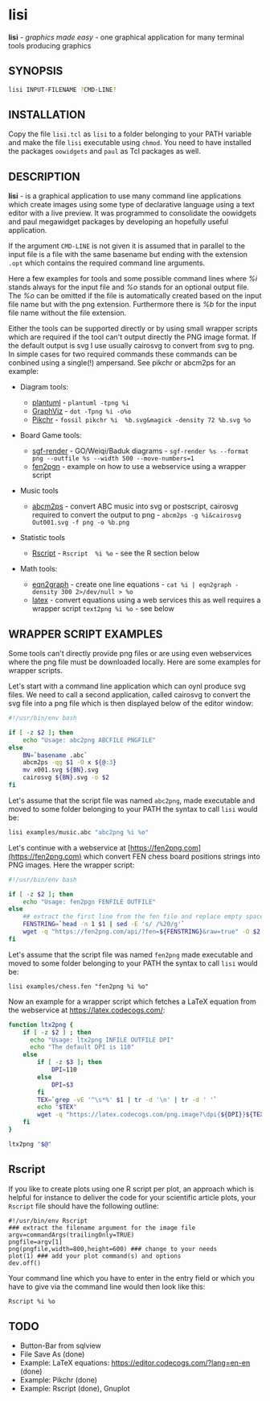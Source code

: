 # lisi

__lisi__ - _graphics made easy_ - one graphical application for many terminal tools producing graphics

## SYNOPSIS

```bash
lisi INPUT-FILENAME ?CMD-LINE?
```

## INSTALLATION

Copy the file `lisi.tcl` as `lisi` to a folder belonging to your PATH variable
and make the file `lisi`  executable using `chmod`. You need to have installed
the packages `oowidgets` and `paul` as Tcl packages as well.

## DESCRIPTION

__lisi__ - is a graphical  application to use many command line applications  which
create  images  using  some type of  declarative  language using a text editor
with a live preview.  It was programmed to consolidate  the oowidgets and paul
megawidget packages by developing an hopefully useful application.


If the argument  `CMD-LINE` is not given it is assumed that in parallel to the
input  file is a file with the same  basename  but ending  with the  extension
`.opt` which contains the required command line arguments.

Here a few  examples  for tools and some  possible  command  lines  where _%i_
stands always for the input file and _%o_ stands for an optional  output file.
The _%o_ can be  omitted  if the file is  automatically  created  based on the
input file name but with the png extension.  Furthermore there is _%b_ for the
input file name without the file extension.

Either the tools can be supported  directly or by using small wrapper  scripts
which are required if the tool can't output  directly the PNG image format. If
the default  output is svg I use usually  cairosvg to convert from svg to png.
In simple cases for two required commands these commands can be conbined using
a single(!) ampersand. See pikchr or abcm2ps for an example:

- Diagram tools:
    - [plantuml](https://plantuml.com) - `plantuml -tpng %i`
    - [GraphViz](https://graphviz.org) - `dot -Tpng %i -o%o`
    - [Pikchr](https://pikchr.org/)  - `fossil pikchr %i  %b.svg&magick -density 72 %b.svg %o`

- Board Game tools:
    - [sgf-render](https://github.com/julianandrews/sgf-render) - GO/Weiqi/Baduk diagrams - `sgf-render %s --format png --outfile %s --width 500 --move-numbers=1`
    - [fen2pgn](https://fen2png.com/) - example on how to use a webservice using a wrapper script

- Music tools
    - [abcm2ps](https://github.com/lewdlime/abcm2ps/) - convert ABC music into svg or postscript, cairosvg required to convert the output to png - `abcm2ps -g %i&cairosvg Out001.svg -f png -o %b.png`
- Statistic tools 
    -  [Rscript](https://www.r-project.org)  -  `Rscript  %i %o` - see  the  R
    section below
- Math tools:
    - [eqn2graph](https://www.man7.org/linux/man-pages//man1/eqn2graph.1.html) -
      create one line equations - `cat %i | eqn2graph -density 300 2>/dev/null > %o`
    -  [latex](https://editor.codecogs.com/)  - convert  equations using a web
    services this as well requires a wrapper script `text2png %i %o` - see below

## WRAPPER SCRIPT EXAMPLES

Some tools  can't  directly  provide  png files or are using even  webservices
where the png file must be  downloaded  locally.  Here are some  examples  for
wrapper    scripts.    

Let's start with a command line application  which can oynl produce svg files.
We need to call a second application, called cairosvg to convert the svg file into
a png file which is then displayed below of the editor window:

```bash
#!/usr/bin/env bash

if [ -z $2 ]; then
    echo "Usage: abc2png ABCFILE PNGFILE"
else
    BN=`basename .abc`
    abcm2ps -qg $1 -O x ${@:3}
    mv x001.svg ${BN}.svg
    cairosvg ${BN}.svg -o $2
fi
```

Let's  assume that the script file was named  `abc2png`,  made  executable  and
moved to some folder belonging to your PATH the syntax to call `lisi` would be:

```bash
lisi examples/music.abc "abc2png %i %o"
```


Let's    continue  with   a    webservice    at
[https://fen2png.com](https://fen2png.com)   which  convert  FEN  chess  board
positions strings into PNG images.  Here the wrapper script:

```bash
#!/usr/bin/env bash

if [ -z $2 ]; then
    echo "Usage: fen2pgn FENFILE OUTFILE"
else
    ## extract the first line from the fen file and replace empty spaces
    FENSTRING=`head -n 1 $1 | sed -E 's/ /%20/g'`
    wget -q "https://fen2png.com/api/?fen=${FENSTRING}&raw=true" -O $2
fi
```

Let's  assume that the script file was named  `fen2png`  made  executable  and
moved to some folder belonging to your PATH the syntax to call `lisi` would be:

```
lisi examples/chess.fen "fen2png %i %o"
```

Now an example for a wrapper  script which  fetches a LaTeX  equation from the
webservice at https://latex.codecogs.com/:

```bash
function ltx2png {
    if [ -z $2 ] ; then
      echo "Usage: ltx2png INFILE OUTFILE DPI"
      echo "The default DPI is 110"
    else
        if [ -z $3 ]; then
            DPI=110
        else
            DPI=$3
        fi
        TEX=`grep -vE '^\s*%' $1 | tr -d '\n' | tr -d ' '`
        echo "$TEX"
        wget -q "https://latex.codecogs.com/png.image?\dpi{${DPI}}${TEX}" -O $2
    fi
}

ltx2png "$@"
```

## Rscript

If you like to  create  plots  using one  R script  per plot, an  approach  which is
helpful for  instance to deliver the code for your  scientific  article  plots,
your `Rscript` file should have the following outline:

```{.r}
#!/usr/bin/env Rscript
### extract the filename argument for the image file
argv=commandArgs(trailingOnly=TRUE)
pngfile=argv[1]
png(pngfile,width=800,height=600) ### change to your needs
plot(1) ### add your plot command(s) and options
dev.off()
```

Your command line which you have to enter in the entry field or which you have
to give via the command line would then look like this:

```bash
Rscript %i %o
```

## TODO

- Button-Bar from sqlview
- File Save As (done)
- Example: LaTeX equations: https://editor.codecogs.com/?lang=en-en (done)
- Example: Pikchr (done)
- Example: Rscript (done), Gnuplot
